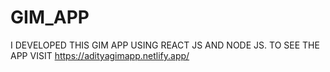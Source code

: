 # GIM_APP
I DEVELOPED THIS GIM APP USING REACT JS AND NODE JS. TO SEE THE APP VISIT https://adityagimapp.netlify.app/
